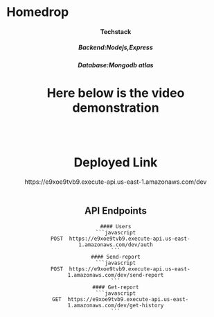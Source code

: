 # H o m e d r o p 

<div align="center">
<h4>Techstack</h4>
<h5>Backend:Nodejs,Express</h5>
<h5>Database:Mongodb atlas</h5>
<h1>Here below is the video demonstration</h1>
  <br> <br>
 <h1>Deployed Link</h1>
 https://e9xoe9tvb9.execute-api.us-east-1.amazonaws.com/dev  <br> <br>

  
 ## API Endpoints
    #### Users
    ```javascript
       POST  https://e9xoe9tvb9.execute-api.us-east-1.amazonaws.com/dev/auth
    ```
    #### Send-report
    ```javascript
       POST  https://e9xoe9tvb9.execute-api.us-east-1.amazonaws.com/dev/send-report
    ```
    #### Get-report
    ```javascript
       GET  https://e9xoe9tvb9.execute-api.us-east-1.amazonaws.com/dev/get-history
    ```
    
    
   
   
  
</div>
 
 
